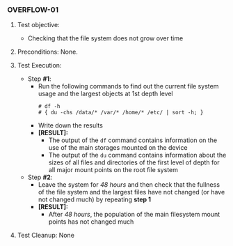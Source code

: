 ### OVERFLOW-01

1. Test objective: 
   - Checking that the file system does not grow over time
2. Preconditions: None.
3. Test Execution:

   * Step **#1**:
     - Run the following commands to find out the current file system usage and the largest objects at 1st depth level
       ```
       # df -h
       # { du -chs /data/* /var/* /home/* /etc/ | sort -h; }
       ```
     - Write down the results
     - **[RESULT]:**
       - The output of the `df` command contains information on the use of the main storages mounted on the device
       - The output of the `du` command contains information about the sizes of all files and directories of the first level of depth for all major mount points on the root file system
   * Step **#2**:
     - Leave the system for *48 hours* and then check that the fullness of the file system and the largest files have not changed (or have not changed much) by repeating **step 1**
     - **[RESULT]:**
       - After *48 hours*, the population of the main filesystem mount points has not changed much

4. Test Cleanup: None